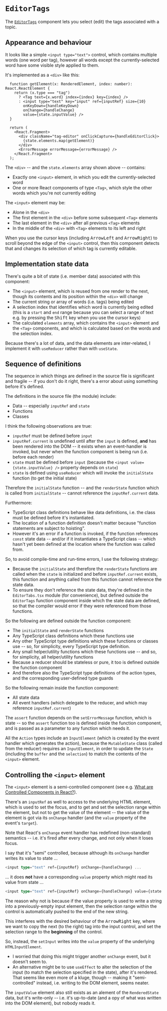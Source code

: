# `EditorTags`

The [`EditorTags`](./EditorTags.tsx) component lets you select (edit) the tags associated with a topic.

## Appearance and behaviour

It looks like a simple `<input type="text">` control, which contains multiple words (one word per tag),
however all words except the currently-selected word have some visible style applied to them.

It's implemented as a `<div>` like this:

```tsx
  function getElement(x: RenderedElement, index: number): React.ReactElement {
    return (x.type === "tag")
      ? <Tag text={x.word} index={index} key={index} />
      : <input type="text" key="input" ref={inputRef} size={10}
        onKeyDown={handleKeyDown}
        onChange={handleChange}
        value={state.inputValue} />
  }

  return (
    <React.Fragment>
      <div className="tag-editor" onClickCapture={handleEditorClick}>
        {state.elements.map(getElement)}
      </div>
      <ErrorMessage errorMessage={errorMessage} />
    </React.Fragment>
  );
```

The `<div>` -- and the `state.elements` array shown above -- contains:

- Exactly one `<input>` element, in which you edit the currently-selected word
- One or more React components of type `<Tag>`, which style the other words which you're not currently editing

The `<input>` element may be:

- Alone in the `<div>`
- The first element in the `<div>` before some subsequent `<Tag>` elements
- The last element in the `<div>` after all previous `<Tag>` elements
- In the middle of the `<div>` with `<Tag>` elements to its left and right

When you use the cursor keys (including <kbd>ArrowLeft</kbd> and <kbd>ArrowRight</kbd>) to scroll beyond the edge of
the `<input>` control, then this component detects that and changes its selection of which tag is currently editable.

## Implementation state data

There's quite a bit of state (i.e. member data) associated with this component:

- The `<input>` element, which is reused from one render to the next, though its contents and its position within the
`<div>` will change
- The current string or array of words (i.e. tags) being edited
- A selection index that identifies which word is currently being edited (this is a `start` and `end` range because
you can select a range of text e.g. by pressing the <kbd>Shift</kbd> key when you use the cursor keys)
- The calculated `elements` array, which contains the `<input>` element and the `<Tag>` components, and which is
calculated based on the words and the selection index.

Because there's a lot of data, and the data elements are inter-related,
I implement it with `useReducer` rather than with `useState`.

## Sequence of definitions

The sequence in which things are defined in the source file is significant and fragile --
if you don't do it right, there's a error about using something before it's defined.

The definitions in the source file (the module) include:

- Data -- especially `inputRef` and `state`
- Functions
- Classes

I think the following observations are true:

- `inputRef` must be defined before `input`
- `inputRef.current` is undefined until after the `input` is defined, **and** has been rendered into the DOM --
it exists when an event-handler is invoked, but never when the function component is being run (i.e. before each render)
- `state` must be defined before `input` (because the `<input value={state.inputValue} />` property depends on `state`)
- `state` is defined using `useReducer` which will invoke the `initialState` function (to get the initial state)

Therefore the `initialState` function -- and the `renderState` function which is called from `initialState` -- cannot
reference the `inputRef.current` data.

Furthermore:

- TypeScript class definitions behave like data definitions, i.e. the class must be defined before it's instantiated.
- The location of a function definition doesn't matter because "function statements are subject to hoisting".
- However it's an error if a function is invoked, if the function references `const` state data -- and/or if it
instantiates a TypeScript class -- which hasn't yet been defined at the location where the function was called from.

So, to avoid compile-time and run-time errors, I use the following strategy:

- Because the `initialState` and therefore the `renderState` functions are called when the `state` is initialized and
before `inputRef.current` exists, this function and anything called from this function cannot reference the state data.
- To ensure they don't reference the state data, they're defined in the `EditorTabs.tsx` module (for convenience),
but defined outside the `EditorTags` function component inside which the state data are defined, so that the compiler
would error if they were referenced from those functions.

So the following are defined outside the function component:

- The `initialState` and `renderState` functions
- Any TypeScript class definitions which these functions use
- Any other TypeScript type definitions which these functions or classes use -- so, for simplicity, every TypeScript
type definition.
- Any small helper/utility functions which these functions use -- and so, for simplicity, all helper/utility functions
- Because a reducer should be stateless or pure, it too is defined outside the function component
- And therefore also the TypeScript type definitions of the action types, and the corresponding user-defined type guards

So the following remain inside the function component:

- All state data
- All event handlers (which delegate to the reducer, and which may reference `inputRef.current`)

The `assert` function depends on the `setErrorMessage` function, which is state -- so the `assert` function too is
defined inside the function component, and is passed as a parameter to any function which needs it.

All the `Action` types include an `InputElement` (which is created by the event handler which generates the action),
because the `MutableState` class (called from the reducer) requires an `InputElement`, in order to update the `State`
(including the `buffer` and the `selection`) to match the contents of the `<input>` element.

## Controlling the `<input>` element

The `<input>` element is a semi-controlled component (see e.g.
[What are Controlled Components in React?](https://www.robinwieruch.de/react-controlled-components/)).

There's an `inputRef` as well to access to the underlying HTML element, which is used to set the focus, and
to get and set the selection range within the element, but not to get the value of the element --
the value of the element is got via its `onChange` handler (and the `value` property of the event's `target`).

Note that React's `onChange` event handler has redefined (non-standard) semantics -- i.e. it's fired after every change,
and not only when it loses focus.

I say that it's "semi" controlled, because although its `onChange` handler writes its value to state ...

```typescript
<input type="text" ref={inputRef} onChange={handleChange} ...
```

... it does **not** have a corresponding `value` property which might read its value from state ...

```typescript
<input type="text" ref={inputRef} onChange={handleChange} value={state.inputValue} ...
```

The reason why not is because if the value property is used to write a string into a previously-empty
input element, then the selection range within the control is automatically pushed to the end of the new string.

This interferes with the desired behaviour of the <kbd>ArrowRight</kbd> key, where we want to copy
the next (to the right) tag into the input control, and set the selection range to the **beginning** of the control.

So, instead, the `setInput` writes into the `value` property of the underlying `HTMLInputElement`.

- I worried that doing this might trigger another `onChange` event, but it doesn't seem to.
- An alternative might be to use `useEffect` to alter the selection of the input (to match the selection specified in
the state), after it's rendered.
That seems like even more of a kluge, though -- making it "semi-controlled" instead, i.e. writing to the DOM element,
seems neater.

The `inputValue` element also still exists as an alement of the `RenderedState` data,
but it's write-only -- i.e. it's up-to-date (and a opy of what was written into the DOM element), but nobody reads it.